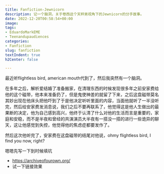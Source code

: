 ```yaml
---
title: Fanfiction-Jewnicorn
description: 记一个脑洞，关于卷西这个天秤男视角下的Jewnicorn的分手故事。
date: 2022-12-20T00:58:54+00:00
image: 
tags:
- EduardoMarkEME
- Teenandupaudiences
categories:
- Fanfiction
slug: fanfiction
textIndent: true
h2Center: false

---
```

最近听flightless bird, american mouth代到了，然后我突然有一个脑洞。

在多年之后，解析爱结婚了准备搬家，在清理东西的时候发现很多年之前安家费给他的这个磁带，他本来准备扔了，但是鬼使神差的就留了下来，之后这盘磁带莫名其妙出现在他床头把他吓到了于是他决定听听里面的内容，当面他就听了一半没听完，然后给安家费发消息说，我们之后不要再联系了，他觉得这是他人生做出的最果断的决定，他为自己感到高兴，他终于认清了什么对他的生活而言是重要的，家庭和安稳，而不是半夜和曾经的共演演员大半夜有一搭没一搭的进行一些诡异的聊天，这让他感觉到失控，他觉得他的焦虑症都要发作了。

然后这次他听完了，安家费在这盘磁带的结尾对他说，ohmy flightless bird, I find you now, right?

嗯嗯先写一下到时候填坑

* https://archiveofourown.org/
* 试一下链接效果